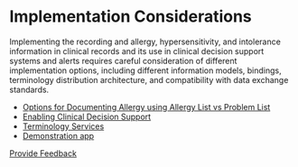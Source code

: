 # Implementation Considerations

Implementing the recording and allergy, hypersensitivity, and intolerance information in clinical records and its use in clinical decision support systems and alerts requires careful consideration of different implementation options, including different information models, bindings, terminology distribution architecture, and compatibility with data exchange standards.

* [Options for Documenting Allergy using Allergy List vs Problem List](5.1-options-for-documenting-allergy-using-allergy-list-vs-problem-list.md)
* [Enabling Clinical Decision Support](5.2-enabling-clinical-decision-support.md)
* [Terminology Services](5.3-terminology-services.md)
* [Demonstration app](5.4-demonstration-app.md)






<a href="https://docs.google.com/forms/d/e/1FAIpQLScTmbZIf0UEQwYDkY27EEWBkaiYkHSbR0_9DmFrMLXoQLyL7Q/viewform?usp=pp_url&entry.1767247133=Allergy+IG&entry.670899847=Implementation%20Considerations" class="button primary">Provide Feedback</a>
